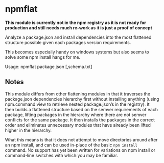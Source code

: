 ﻿npmflat
========

__This module is currently not in the npm registry as it is not ready for production and still needs much re-work as it is just a proof of concept__

Analyze a package.json and install dependencies into the most flattened structure possible given each packages version requirements.

This becomes especially handy on windows systems but also seems to solve some npm install hangs for me.

Usage: npmflat package.json [,schema.txt]

## Notes

This module differs from other flattening modules in that it traverses the package.json dependencies hierarchy first without installing anything (using npm.command.view to retrieve nested package.json’s in the registry). It then builds a flattened structure based on the semver requirements of each package, lifting packages in the hierarchy where there are not semver conflicts for the same package. It then installs the packages in the correct order and eliminates unnecessary modules that have already been lifted higher in the hierarchy.

What this means is that it does not attempt to move directories around after an npm install, and can be used in-place of the basic `npm install` command. No support has yet been written for variations on npm install or command-line switches with which you may be familiar.

